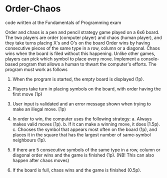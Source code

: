 # Order-Chaos
code written at the Fundamentals of Programming exam

Order and chaos is a pen and pencil strategy game played on a 6x6 board. The two players are order (computer player) and chaos (human player), and they take turns placing X's and O's on the board Order wins by having consecutive pieces of the same type in a row, column or a diagonal. Chaos wins when the board is filed without this happening. Unlike other games, players can pick which symbol to place every move. Implement a console-based program that allows a human to thwart the computer's efforts. The program must work as follows

1. When the program is started, the empty board is displayed (1p).
2. Players take turn in placing symbols on the board, with order having the first move (1p)
3. User input is validated and an error message shown when trying to make an illegal move. [1p)
4. In order to win, the computer uses the following strategy:
  a. Always makes valid moves [1p).
  b. If it can make a winning move, it does [1.5p).
  c. Chooses the symbol that appears most often on the board (1p), and places it in the square that has the largest number of same-symbol neighbours (1p).
  
5. If there are 5 consecutive symbols of the same type in a row, column or diagonal order wins and the game is finished (1p). (NB! This can also happen after chaos moves)
6. If the board is full, chaos wins and the game is finished (0.5p).
